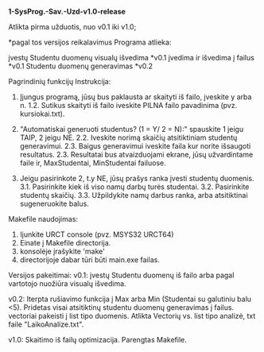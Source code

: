 **1-SysProg.-Sav.-Uzd-v1.0-release**

Atlikta pirma užduotis, nuo v0.1 iki v1.0;

*pagal tos versijos reikalavimus
Programa atlieka:

įvestų Studentu duomenų visualų išvedima *v0.1
įvedima ir išvedima į failus *v0.1
Studentu duomenų generavimas *v0.2

Pagrindinių funkcijų Instrukcija:
1. Įjungus programą, jūsų bus paklausta ar skaityti iš failo, įveskite y arba n.
1.2. Sutikus skaityti iš failo iveskite PILNA failo pavadinima (pvz. kursiokai.txt).

2. "Automatiskai generuoti studentus? (1 = Y/ 2 = N):" spauskite 1 jeigu TAIP, 2 jeigu NE.
2.2. Iveskite norimą skaičių atsitiktiniam studentų generavimui.
2.3. Baigus generavimui iveskite faila kur norite išsaugoti resultatus.
2.3. Resultatai bus atvaizduojami ekrane, jūsų užvardintame faile ir, MaxStudentai, MinStudentai failuose.

3. Jeigu pasirinkote 2, t.y NE, jūsų prašys ranka įvesti studentų duomenis.
3.1. Pasirinkite kiek iš viso namų darbų turės studentai.
3.2. Pasirinkite studentų skaičių.
3.3. Užpildykite namų darbus ranka, arba atsitiktinai sugeneruokite balus.

Makefile naudojimas:
1. Ijunkite URCT console (pvz. MSYS32 URCT64)
2. Einate į Makefile directorija.
3. konsolėje įrašykite 'make'
4. directorijoje dabar tūri būti main.exe failas.

Versijos pakeitimai:
v0.1:
įvestų Studentu duomenų iš failo arba pagal vartotojo nuožiūra visualų išvedima.

v0.2:
Iterpta rušiavimo funkcija į Max arba Min (Studentai su galutiniu balu <5).
Pridetas visai atsitiktinų studentu duomenų generavimas į failus.
vectoriai pakeisti į list tipo duomenis.
Atlikta Vectorių vs. list tipo analizė, txt faile "LaikoAnalize.txt".

v1.0: 
Skaitimo iš failų optimizacija.
Parengtas Makefile.





